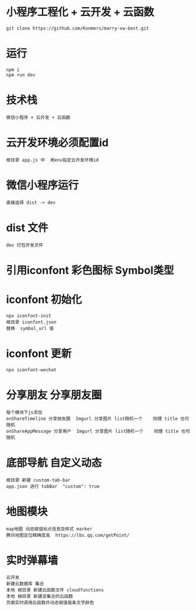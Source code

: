 # 小程序工程化  + 云开发 + 云函数
```
git clone https://github.com/Konmers/marry-xw-best.git

```

# 运行
    npm i
    npm run dev

# 技术栈 
    微信小程序 + 云开发 + 云函数

# 云开发环境必须配置id
    根目录 app.js 中  用env指定云开发环境id

# 微信小程序运行
    直接选择 dist -> dev 

# dist 文件 
    dev 打包开发文件


# 引用iconfont 彩色图标 Symbol类型

# iconfont 初始化  
    npx iconfont-init
    根目录 iconfont.json
    替换  symbol_url 值

# iconfont 更新
    npx iconfont-wechat    


# 分享朋友 分享朋友圈 
    每个模块下js添加  
    onShareTimeline 分享朋友圈  Imgurl 分享图片 list随机一个    同理 title 也可随机
    onShareAppMessage 分享用户  Imgurl 分享图片 list随机一个    同理 title 也可随机


# 底部导航 自定义动态
    根目录 新建 custom-tab-bar  
    app.json 进行 tabBar  "custom": true

# 地图模块
    map地图 动态赋值标点信息及样式 marker
    腾讯地图定位精确度高  https://lbs.qq.com/getPoint/

# 实时弹幕墙 
    云开发
    新建云数据库 集合  
    本地 根目录 新建云函数文件 cloudfunctions
    本地 根目录 新建该集合的云函数
    页面实时调用云函数并动态赋值每条文字颜色



